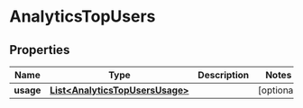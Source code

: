 
# AnalyticsTopUsers

## Properties
Name | Type | Description | Notes
------------ | ------------- | ------------- | -------------
**usage** | [**List&lt;AnalyticsTopUsersUsage&gt;**](AnalyticsTopUsersUsage.md) |  |  [optional]



